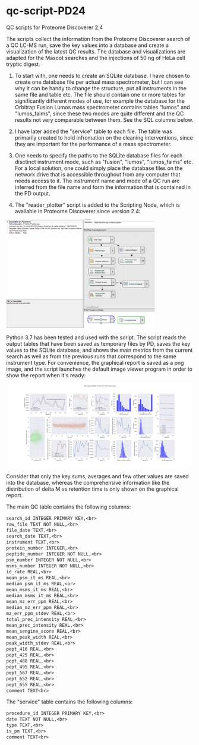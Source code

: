 # qc-script-PD24
QC scripts for Proteome Discoverer 2.4

The scripts collect the information from the Proteome Discoverer search of a QC LC-MS run, save the key values into a database and create a visualization of the latest QC results. The database and visualizations are adapted for the Mascot searches and the injections of 50 ng of HeLa cell tryptic digest.

1) To start with, one needs to create an SQLite database. I have chosen to create one database file per actual mass spectrometer, but I can see why it can be handy to change the structure, put all instruments in the same file and table etc. The file should contain one or more tables for significantly different modes of use, for example the database for the Orbitrap Fusion Lumos mass spectrometer contains tables "lumos" and "lumos_faims", since these two modes are quite different and the QC results not very comparable between them. See the SQL columns below.

2) I have later added the "service" table to each file. The table was primarily created to hold infromation on the cleaning interventions, since they are important for the performance of a mass spectrometer.

3) One needs to specify the paths to the SQLite database files for each disctinct instrument mode, such as "fusion", "lumos", "lumos_faims" etc. For a local solution, one could simply place the database files on the network drive that is accessible throughout from any computer that needs access to it. The instrument name and mode of a QC run are inferred from the file name and form the information that is contained in the PD output.

4) The "reader_plotter" script is added to the Scripting Node, which is available in Proteome Discoverer since version 2.4:

<img src="https://github.com/dev-ev/QC_Script_PD2.4/blob/master/Screenshot_PD2.4_QC_ConsensusWF.PNG" alt="drawing" width="400"/>

Python 3.7 has been tested and used with the script. The script reads the output tables that have been saved as temporary files by PD, saves the key values to the SQLite database, and shows the main metrics from the current search as well as from the previous runs that correspond to the same instrument type. For convenience, the graphical report is saved as a png image, and the script launches the default image viewer program in order to show the report when it's ready:

<img src="https://github.com/dev-ev/QC_Script_PD2.4/blob/master/QC_graphical_report_example.png" alt="drawing" width="800"/>

Consider that only the key sums, averages and few other values are saved into the database, whereas the comprehensive information like the distribution of delta M vs retention time is only shown on the graphical report.

The main QC table contains the following columns:

    search_id INTEGER PRIMARY KEY,<br>
    raw_file TEXT NOT NULL,<br>
    file_date TEXT,<br>
    search_date TEXT,<br>
    instrument TEXT,<br>
    protein_number INTEGER,<br>
    peptide_number INTEGER NOT NULL,<br>
    psm_number INTEGER NOT NULL,<br>
    msms_number INTEGER NOT NULL,<br>
    id_rate REAL,<br>
    mean_psm_it_ms REAL,<br>
    median_psm_it_ms REAL,<br>
    mean_msms_it_ms REAL,<br>
    median_msms_it_ms REAL,<br>
    mean_mz_err_ppm REAL,<br>
    median_mz_err_ppm REAL,<br>
    mz_err_ppm_stdev REAL,<br>
    total_prec_intensity REAL,<br>
    mean_prec_intensity REAL,<br>
    mean_sengine_score REAL,<br>
    mean_peak_width REAL,<br>
    peak_width_stdev REAL,<br>
    pept_416 REAL,<br>
    pept_425 REAL,<br>
    pept_488 REAL,<br>
    pept_495 REAL,<br>
    pept_567 REAL,<br>
    pept_652 REAL,<br>
    pept_655 REAL,<br>
    comment TEXT<br>

The "service" table contains the following columns:

    procedure_id INTEGER PRIMARY KEY,<br>
    date TEXT NOT NULL,<br>
    type TEXT,<br>
    is_pm TEXT,<br>
    comment TEXT<br>
